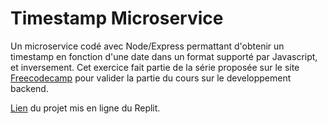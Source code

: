 # Timestamp Microservice
<!--
A node/express timestamp microservice exercice from freecodecamp backend development and API certification

[Link](https://node-express-timestamp-microservice.sebastiennoret.repl.co/) to the live project.
-->

Un microservice codé avec Node/Express permattant d'obtenir un timestamp en fonction d'une date dans un format supporté par Javascript, et inversement. Cet exercice fait partie de la série proposée sur le site [Freecodecamp](https://www.freecodecamp.org/learn/back-end-development-and-apis/) pour valider la partie du cours sur le developpement backend.

[Lien](https://node-express-timestamp-microservice.sebastiennoret.repl.co/) du projet mis en ligne du Replit.
